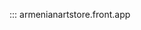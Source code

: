 ::: armenianartstore.front.app
<!-- ::: armenianartstore.front.styles.style -->
<!-- ::: armenianartstore.front.pages.admin
::: armenianartstore.front.pages.page1
::: armenianartstore.front.pages.page2
::: armenianartstore.front.pages.page3 -->




